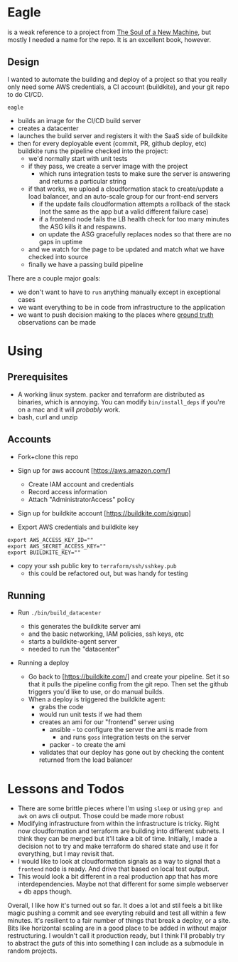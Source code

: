 
# Eagle

is a weak reference to a project from
[The Soul of a New Machine](https://en.wikipedia.org/wiki/The_Soul_of_a_New_Machine),
but mostly I needed a name for the repo. It is an excellent book,
however.

## Design

I wanted to automate the building and deploy of a project so that you
really only need some AWS credentials, a CI account (buildkite), and
your git repo to do CI/CD.

`eagle`
* builds an image for the CI/CD build server
* creates a datacenter
* launches the build server and registers it with the SaaS side of
  buildkite
* then for every deployable event (commit, PR, github deploy, etc)
  buildkite runs the pipeline checked into the project:
  * we'd normally start with unit tests
  * if they pass, we create a server image with the project
    * which runs integration tests to make sure the server is
      answering and returns a particular string
  * if that works, we upload a cloudformation stack to create/update a
    load balancer, and an auto-scale group for our front-end servers
    * if the update fails cloudformation attempts a rollback of the
      stack (not the same as the app but a valid different failure case)
    * if a frontend node fails the LB health check for too many
      minutes the ASG kills it and respawns.
    * on update the ASG gracefully replaces nodes so that there are no
      gaps in uptime
  * and we watch for the page to be updated and match what we have
      checked into source
  * finally we have a passing build pipeline

There are a couple major goals:

* we don't want to have to `run` anything manually except in
  exceptional cases
* we want everything to be in code from infrastructure to the
  application
* we want to push decision making to the places where
  [ground truth](https://en.wikipedia.org/wiki/Ground_truth)
  observations can be made

# Using

## Prerequisites

* A working linux system. packer and terraform are distributed as
  binaries, which is annoying. You can modify `bin/install_deps` if
  you're on a mac and it will _probably_ work.
* bash, curl and unzip

## Accounts

* Fork+clone this repo
* Sign up for aws account [https://aws.amazon.com/]
  * Create IAM account and credentials
  * Record access information
  * Attach "AdministratorAccess" policy
* Sign up for buildkite account [https://buildkite.com/signup]

* Export AWS credentials and buildkite key
```
export AWS_ACCESS_KEY_ID=""
export AWS_SECRET_ACCESS_KEY=""
export BUILDKITE_KEY=""
```

* copy your ssh public key to `terraform/ssh/sshkey.pub`
  * this could be refactored out, but was handy for testing

## Running

* Run `./bin/build_datacenter`
  * this generates the buildkite server ami
  * and the basic networking, IAM policies, ssh keys, etc
  * starts a buildkite-agent server
  * needed to run the "datacenter"

* Running a deploy
  * Go back to [https://buildkite.com/] and create your pipeline. Set it
  so that it pulls the pipeline config from the git repo. Then set the
  github triggers you'd like to use, or do manual builds.
  * When a deploy is triggered the buildkite agent:
    * grabs the code
    * would run unit tests if we had them
    * creates an ami for our "frontend" server using
      * ansible - to configure the server the ami is made from
        * and runs `goss` integration tests on the server
      * packer - to create the ami
    * validates that our deploy has gone out by checking the content
      returned from the load balancer

# Lessons and Todos

* There are some brittle pieces where I'm using `sleep` or using `grep
  and awk` on aws cli output. Those could be made more robust
* Modifying infrastructure from within the infrastructure is
  tricky. Right now cloudformation and terraform are building into
  different subnets. I think they can be merged but it'll take a bit
  of time. Initially, I made a decision not to try and make terraform
  do shared state and use it for everything, but I may revisit that.
* I would like to look at cloudformation signals as a way to signal
  that a `frontend` node is ready. And drive that based on local test
  output.
* This would look a bit different in a real production app that has
  more interdependencies. Maybe not that different for some simple
  webserver + db apps though.
  
Overall, I like how it's turned out so far. It does a lot and stil
feels a bit like magic pushing a commit and see everyting rebuild and
test all within a few minutes. It's resilient to a fair number of
things that break a deploy, or a site. Bits like horizontal scaling
are in a good place to be added in without major restructuring. I
wouldn't call it production ready, but I think I'll probably try to
abstract the _guts_ of this into something I can include as a
submodule in random projects.


  
